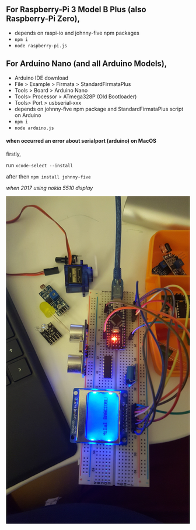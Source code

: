 ## For Raspberry-Pi 3 Model B Plus (also Raspberry-Pi Zero),
- depends on raspi-io and johnny-five npm packages
- `npm i`
- `node raspberry-pi.js`

## For Arduino Nano (and all Arduino Models),
- Arduino IDE download
- File > Example > Firmata > StandardFirmataPlus
- Tools > Board > Arduino Nano
- Tools> Processor > ATmega328P (Old Bootloader)
- Tools> Port > usbserial-xxx
- depends on johnny-five npm package and StandardFirmataPlus script on Arduino
- `npm i`
- `node arduino.js`


#### when occurred an error about serialport (arduino) on MacOS

firstly,

run `xcode-select --install`

after then `npm install johnny-five`

_when 2017 using nokia 5510 display_

![nokia5510screen](https://github.com/alikadir/javascript-iot/blob/master/assets/20170608_003118.jpg?raw=true)


